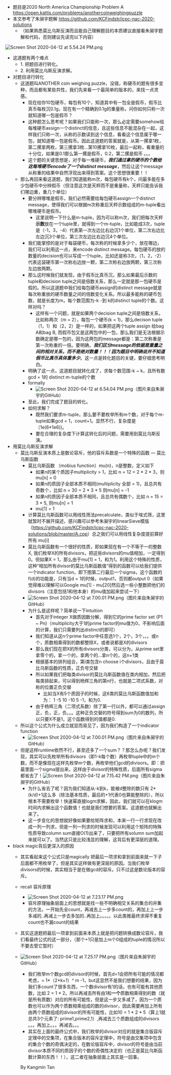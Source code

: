 * 题目是2020 North America Championship Problem A <https://open.kattis.com/problems/anothercoinweighingpuzzle>
* 本文参考了朱昶宇题解 <https://github.com/KCFindstr/icpc-nac-2020-solutions>
  * （如果熟悉莫比乌斯反演而且能自己理解题目的本质建议直接看朱昶宇题解和代码，否则建议先读完以下内容）

![Screen Shot 2020-04-12 at 5.54.24 PM.png](resources/B43E99C1D7F6087472B64C682089B742.png)

* 这道题有两个难点
  * 1\. 把题目进行转化。
  * 2\. 利用莫比乌斯反演求解。
* 对题目进行转化
  * 这道题叫ANOTHER coin weighing puzzle，没错，称硬币的题有很多变种，而且都有某些共性，我们先来看一个最简单的版本的，来找一点灵感。
    * 现在给你10包硬币，每包有10个，知道其中有一包全是假币，假币比真币每枚沉0.1g，现在有一个精确到0.1g的重量称，问你如何只称一次就知道哪一包是假币？
    * 这种题怎么思考呢？如果我们只能称一次，那么必定需要somehow给每堆硬币assign一个distinct的信息，且这些信息不能混杂在一起，这样我们只称一次，从称的示数读到这个信息，看看这个信息属于哪一包，就知道哪一包是假币。因此这道题的答案就是，从第一摞拿1枚，第二摞拿两枚，第三摞拿3枚…第10摞拿10枚，最后一起称，看重量的十分位，如果是0.1那么第一摞是假币，0.2，第二摞是假币 。。。
    * 这个题的关键思想是，对于每一堆硬币，***我们通过拿的硬币的个数给这每堆硬币encode了一个distinct message***，然后让这个message从称重的结果中自然浮现出来得到答案。这个思想很重要！！
  * 那么再回来看这道题，我们知道能称m次，每包硬币有k个，问最多能在多少包硬币中分辨假币（但注意这次是天枰而不是重量称，天枰只能告诉我们哪边重，重几个单位）
    * 要分辨哪堆是假币，我们必然需要给每包硬币assign一个distinct message，使得我们可以根据m次称重后天枰示数组成的m-tuple看出哪堆硬币是假币。
      * 这里说明一下什么是m-tuple，因为可以称m次，我们把每次天枰**示数**放在一个tuple里，就得到一个m-tuple，比如能成3次，tuple是（-1，3，-4）代表第一次左边比右边沉1个单位，第二次右边比左边沉3个单位，第三次左边比右边沉4个单位。
    * 我们能掌控的是对于每袋硬币，每次称的时候拿多少个，放在哪边，我们可以利用这一点，来encode distinct message。每包硬币的放的数量的decision也可以写成一个tuple，比如还是称3次，（1，2，-2）代表这袋硬币第一次称右边放一颗，第二次称右边放两颗，第三次称左边放两颗。
    * 那么这时候我们就发现，由于假币比真币沉，那么如果最后示数的tuple和decision tuple之间是倍数关系，那么一定就是那一包硬币是假的。所以这道题中我们给每包硬币assign的distinct message就是每次称重放的硬币数量之间的倍数变化关系。所以最多能称的硬币包数，就是长度为m，每个数范围为-k -到 k的distinct tuple的个数。这样对吗？
      * 这样有一个问题，就是如果两个decision tuple之间是倍数关系，比如称两次（m = 2），每包一个硬币(k = 1)，那么decison tuple （1，1）和（2，2）是一样的，如果把这两个tuple assign 给bag A和bag B, 而假币包又是这两包中的一包，那么我们是无法根据示数确定是哪一包的，因为这两包的message都是：第二次称重是第一次称重的一倍。要明确，***我们区分message的依据是重量之间的相对关系，而不是绝对数量！！！因为题目中明确说并不知道假币比真币具体重多少***。这一点是转化题目的关键，要仔细思考明白。
    * 明确了这一点，这道题目就转化成了，求每个数范围-k ~ k，且所有数gcd = 1的 distinct m-tuple的个数
    * formally
      * ![Screen Shot 2020-04-12 at 6.54.04 PM.png](resources/C9EE4C125D17789BA887EF02E4B68042.png)（图片来自朱昶宇的GitHub）
    * 至此，我们完成了题目的转化。
    * 如何求解？
      * 既然我们要求m-tuple，那么要不要枚举所有m个数，对于每个m-tuple如果gcd = 1，count+1。显然不行，复杂度是（1e(6\*1e6))。
      * 要在合理的复杂度下计算这转化后的问题，需要用到莫比乌斯反演。
* 用莫比乌斯反演求解
  * 莫比乌斯反演本质上是数论容斥，他的容斥系数是一个特殊的函数 — 莫比乌斯函数
    * 莫比乌斯函数 （mobius function）mu(n)，n是整数，定义如下
      * 如果n的某个质因子multiplicity \> 1，比如 n = 12 = 2 \* 2 \* 3，则mu[n] = 0
      * 如果n的质因子全部本质不相同(multiplicity 全部 = 1)，且总共有奇数个，比如 n = 30 = 2 * 3 * 5 则mu[n] = -1
      * 如果n的质因子全部本质不相同，且总共有偶数个，比如 n = 15 = 3 * 5, 则mu[n] = 1
      * mu[1] = 1
    * 计算莫比乌斯函数可以用线性筛法precalculate，类似于埃式筛，这里就暂时不展开描述，感兴趣可以参考朱昶宇的linearSieve模版（<https://github.com/KCFindstr/icpc-nac-2020-solutions/blob/master/A.cpp>）总之我们可以用线性复杂度提前算好所有 mu[i]
    * 莫比乌斯函数有一个很好的性质，即如果现在有一个不等于一的整数X, 我们枚举X的所有divisors，把这些divisors的mu值相加，一定得到0。但如果X = 1，那么由于mu[1] = 1，和为1。利用这个特殊的性质，这种“相加所有divisor的莫比乌斯函数值“得到的函数可以给我们提供一个indicator function，即下图第二行最后一个sigma，这个函数的f(d)的功能是，只有当d = 1的时候，output1，否则都output 0（如果觉得难以理解可以Google mu[1] - mu[20]然后选一些小整数把他们的divisors（注意包括1和他本身）的mu值加起来尝试一下）
    * ![Screen Shot 2020-04-12 at 7.00.01 PM.png](resources/FB90B724D82BD8E36F87A1704CA84EE1.png)（图片来自朱昶宇的GitHub）
    * 为什么是这样呢？简单说一下intuition
      * 首先对于integer X做质因数分解，得到它的prime factor set {P1 ~ Pn}（multiplicity大于1的prime factor的mu值为0，不影响后面的计算，我们只需要列出distinct的即可）
      * 我们知道从这n个prime factor中任意选1个，2个，3个，。。或n个，质数相乘得到的数都整除X，或者说都是X的divisors
      * 那么我们现在把X的所有divisors分类，可以分为，从prime set里拿零个的，拿一个的，拿两个的…拿n个的，这n+1类
      * 根据基本的排列组合，第i类包含n choose i个divisors，且由于莫比乌斯函数的性质，正负号交替
      * 所以如果我们把每类divisor的莫比乌斯函数值在类内相加，然后把每类排起来，可以得到杨辉三角的第n行，也就是二项式系数，对称的位置正负交替
        * 比如当X有5个质因子的时候，这6类的莫比乌斯函数值加和为： 1 -5 10 -10 5 -1，和为0.
      * 由于杨辉三角（二项式系数）除了第一行以外，都可以通过assign 正，负，正，负。。。这种正负交替的符号得到sum为0的数列，所以只要X不是1，这个函数得到的值都是0.
  * 所以这个公式为什么成立就显而易见了，因为我们构造了一个indicator function
    * ![Screen Shot 2020-04-12 at 7.00.01 PM.png](resources/FB90B724D82BD8E36F87A1704CA84EE1.png)（图片来自朱昶宇的GitHub）
  * 但是这样runtime依然不行，甚至还多了一个sum？？那怎么办呢？我们发现，其实可以先枚举所有divisors（即1-k每个数）再枚举tuple中的m个数，而不是像现在这样先枚举m个数，再枚举他们gcd的divisors。即：把最里面一个sigma提出来，这样由于divisor的特殊性质，后面所有sigma都省去了！![Screen Shot 2020-04-12 at 7.15.42 PM.png](resources/FECC559EEB3D18A4375418350D2A7654.png)（图片来自朱昶宇的GitHub）
    * 为什么省去了呢？因为我们知道从-k到k，能被d整除的数只有 2\*(k/d)+1这么多（除法基本性质，最后的+1代表0也算能整除的），所以根本不需要枚举！快速幂直接logm求解，因此，我们就可以在klogm时间内求解出这个函数值！也就是我们想要的答案。这道题也就解出来了。
    * 这一步变化的思想就好像如果要给矩阵求和，本来一行一行求现在改成一列一列求，但是一列一列求的时候发现可以利用这个矩阵的特殊性质导致column sum直接O(1)出来了，只要把所有solumn sum加起来就可以了。当然这只是比较浅显的理解，这背后有更深层的道理。
* black magic背后更深入的原因
  * 其实看起来这个公式只是magically 把最后一项求和拿到前面来就一下子后面都不用枚举了，但是其实这样做有更深层的原因。当我们枚举divisors的时候，其实相当于是在做gcd的容斥。只不过这是数论版本的容斥。
  * recall 容斥原理
    * ![Screen Shot 2020-04-12 at 7.23.17 PM.png](resources/6985F1E55575DC59F8895AC16BB11251.png)
    * 容斥原理抽象层面上的思想就是找一些不明确相交关系的集合的并集的方法，一开始先全count，再减去上一步多count的，再加上上一步多减的..再减上一步去多加的..再加上。。。。。以此类推最终求得不重复count也不漏count的结果
  * 其实这道题把最后一项拿到前面来本质上就是把问题转换成数论容斥，我们看最终公式的这一部分，（那个+1只是加上m个0组成的tuple的情况所以不要去管它暂时）
  * ![Screen Shot 2020-04-12 at 7.25.17 PM.png](resources/9740EC56D5178767066176902E48F6F0.png)（图片来自朱昶宇的GitHub）
    * 我们枚举m个数gcd的divisor的时候，首先d=1会把所有可能的情况都考虑，= 1\*（2\*k+1）^ m -1，but这显然不是我们想要的结果，因为我们多count了很多东西，一个数divisor有1的话，也有可能有其他质数，比如 2 = 1 * 2。所以再减去所有由1和**一个**质数相乘得到的数（就是所有质数）对应的所有可能性，但是这一步又多减了，因为一个质数也可以作为两个质数相乘组成的数的divisor，因此需要再加上所有由两个质数组成的divisor的所有可能性，比如10 = 1 * 2 * 5（算上1就总共3个元素了: prime1,prime2,1）,再减去三个质数组成的divisors 。。。再加上。。。再减去。。。
    * 其实在上面的最终公式中，我们枚举的divisor对应的就是集合版容斥定理中的交集项，在集合版本的容斥定理中，符号是由交集项中包含的集合个数的奇偶决定的，在数论版容斥中，divisor的符号是由当前divisor本质不同的质因子的个数的奇偶性决定的（也正是莫比乌斯函数计算的东西！！），这二者在抽象层面上其实是一回事。
    
    
    By Kangmin Tan

